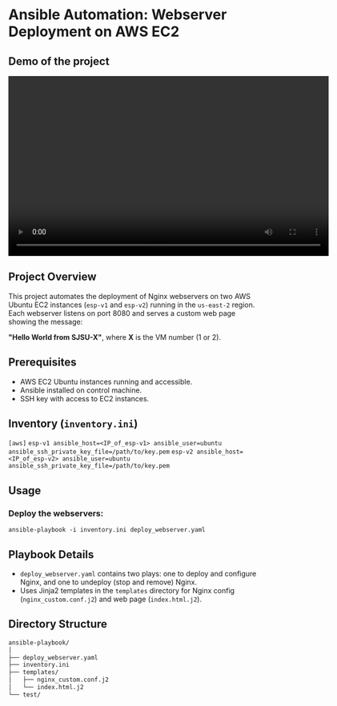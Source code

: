 # Ansible Automation: Webserver Deployment on AWS EC2

## Demo of the project

<video src="https://raw.githubusercontent.com/Akshata4/enterprise_software_platform/refs/heads/main/ansible-playbook/video/video1816555058.mp4" width="640" height="360" controls></video>


## Project Overview
This project automates the deployment of Nginx webservers on two AWS Ubuntu EC2 instances (`esp-v1` and `esp-v2`) running in the `us-east-2` region. Each webserver listens on port 8080 and serves a custom web page showing the message:

**"Hello World from SJSU-X"**, where **X** is the VM number (1 or 2).

## Prerequisites
- AWS EC2 Ubuntu instances running and accessible.
- Ansible installed on control machine.
- SSH key with access to EC2 instances.

## Inventory (`inventory.ini`)
`[aws]`
`esp-v1 ansible_host=<IP_of_esp-v1> ansible_user=ubuntu ansible_ssh_private_key_file=/path/to/key.pem`
`esp-v2 ansible_host=<IP_of_esp-v2> ansible_user=ubuntu ansible_ssh_private_key_file=/path/to/key.pem`


## Usage

### Deploy the webservers:
`ansible-playbook -i inventory.ini deploy_webserver.yaml `



## Playbook Details
- `deploy_webserver.yaml` contains two plays: one to deploy and configure Nginx, and one to undeploy (stop and remove) Nginx.
- Uses Jinja2 templates in the `templates` directory for Nginx config (`nginx_custom.conf.j2`) and web page (`index.html.j2`).

## Directory Structure
```bash
ansible-playbook/
│
├── deploy_webserver.yaml
├── inventory.ini
├── templates/
│   ├── nginx_custom.conf.j2
│   └── index.html.j2
└── test/
```

